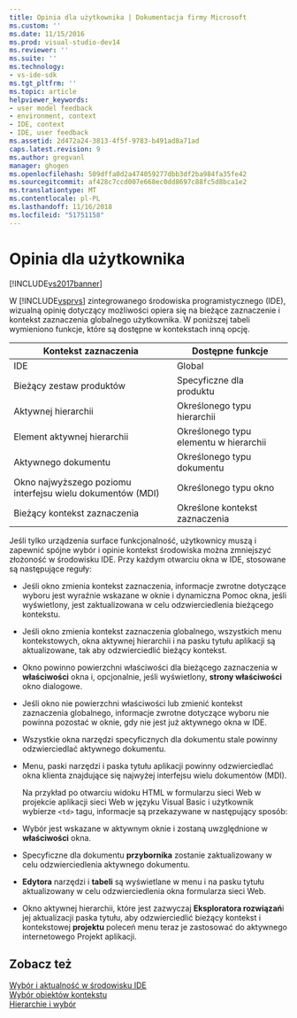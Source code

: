 ```yaml
---
title: Opinia dla użytkownika | Dokumentacja firmy Microsoft
ms.custom: ''
ms.date: 11/15/2016
ms.prod: visual-studio-dev14
ms.reviewer: ''
ms.suite: ''
ms.technology:
- vs-ide-sdk
ms.tgt_pltfrm: ''
ms.topic: article
helpviewer_keywords:
- user model feedback
- environment, context
- IDE, context
- IDE, user feedback
ms.assetid: 2d472a24-3813-4f5f-9783-b491ad8a71ad
caps.latest.revision: 9
ms.author: gregvanl
manager: ghogen
ms.openlocfilehash: 509dffa0d2a474059277dbb3df2ba984fa35fe42
ms.sourcegitcommit: af428c7ccd007e668ec0dd8697c88fc5d8bca1e2
ms.translationtype: MT
ms.contentlocale: pl-PL
ms.lasthandoff: 11/16/2018
ms.locfileid: "51751158"
---
```

# <a name="feedback-to-the-user"></a>Opinia dla użytkownika
[!INCLUDE[vs2017banner](../../includes/vs2017banner.md)]

W [!INCLUDE[vsprvs](../../includes/vsprvs-md.md)] zintegrowanego środowiska programistycznego (IDE), wizualną opinię dotyczący możliwości opiera się na bieżące zaznaczenie i kontekst zaznaczenia globalnego użytkownika. W poniższej tabeli wymieniono funkcje, które są dostępne w kontekstach inną opcję.  
  
|Kontekst zaznaczenia|Dostępne funkcje|  
|-----------------------|-----------------------------|  
|IDE|Global|  
|Bieżący zestaw produktów|Specyficzne dla produktu|  
|Aktywnej hierarchii|Określonego typu hierarchii|  
|Element aktywnej hierarchii|Określonego typu elementu w hierarchii|  
|Aktywnego dokumentu|Określonego typu dokumentu|  
|Okno najwyższego poziomu interfejsu wielu dokumentów (MDI)|Określonego typu okno|  
|Bieżący kontekst zaznaczenia|Określone kontekst zaznaczenia|  
  
 Jeśli tylko urządzenia surface funkcjonalność, użytkownicy muszą i zapewnić spójne wybór i opinie kontekst środowiska można zmniejszyć złożoność w środowisku IDE. Przy każdym otwarciu okna w IDE, stosowane są następujące reguły:  
  
- Jeśli okno zmienia kontekst zaznaczenia, informacje zwrotne dotyczące wyboru jest wyraźnie wskazane w oknie i dynamiczna Pomoc okna, jeśli wyświetlony, jest zaktualizowana w celu odzwierciedlenia bieżącego kontekstu.  
  
- Jeśli okno zmienia kontekst zaznaczenia globalnego, wszystkich menu kontekstowych, okna aktywnej hierarchii i na pasku tytułu aplikacji są aktualizowane, tak aby odzwierciedlić bieżący kontekst.  
  
- Okno powinno powierzchni właściwości dla bieżącego zaznaczenia w **właściwości** okna i, opcjonalnie, jeśli wyświetlony, **strony właściwości** okno dialogowe.  
  
- Jeśli okno nie powierzchni właściwości lub zmienić kontekst zaznaczenia globalnego, informacje zwrotne dotyczące wyboru nie powinna pozostać w oknie, gdy nie jest już aktywnego okna w IDE.  
  
- Wszystkie okna narzędzi specyficznych dla dokumentu stale powinny odzwierciedlać aktywnego dokumentu.  
  
- Menu, paski narzędzi i paska tytułu aplikacji powinny odzwierciedlać okna klienta znajdujące się najwyżej interfejsu wielu dokumentów (MDI).  
  
  Na przykład po otwarciu widoku HTML w formularzu sieci Web w projekcie aplikacji sieci Web w języku Visual Basic i użytkownik wybierze `<td>` tagu, informacje są przekazywane w następujący sposób:  
  
- Wybór jest wskazane w aktywnym oknie i zostaną uwzględnione w **właściwości** okna.  
  
- Specyficzne dla dokumentu **przybornika** zostanie zaktualizowany w celu odzwierciedlenia aktywnego dokumentu.  
  
- **Edytora** narzędzi i **tabeli** są wyświetlane w menu i na pasku tytułu aktualizowany w celu odzwierciedlenia okna formularza sieci Web.  
  
- Okno aktywnej hierarchii, które jest zazwyczaj **Eksploratora rozwiązań**i jej aktualizacji paska tytułu, aby odzwierciedlić bieżący kontekst i kontekstowej **projektu** poleceń menu teraz je zastosować do aktywnego internetowego Projekt aplikacji.  
  
## <a name="see-also"></a>Zobacz też  
 [Wybór i aktualność w środowisku IDE](../../extensibility/internals/selection-and-currency-in-the-ide.md)   
 [Wybór obiektów kontekstu](../../extensibility/internals/selection-context-objects.md)   
 [Hierarchie i wybór](../../extensibility/internals/hierarchies-and-selection.md)


